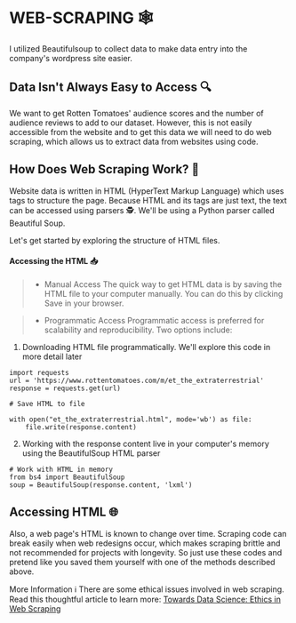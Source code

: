 # WEB-SCRAPING 🕸️
I utilized Beautifulsoup to collect data to make data entry into the company's wordpress site easier.

## Data Isn't Always Easy to Access 🔍
We want to get Rotten Tomatoes' audience scores and the number of audience reviews to add to our dataset. However, this is not easily accessible from the website and to get this data we will need to do web scraping, which allows us to extract data from websites using code.

## How Does Web Scraping Work? 🤔
Website data is written in HTML (HyperText Markup Language) which uses tags to structure the page. Because HTML and its tags are just text, the text can be accessed using parsers 🕵️. We'll be using a Python parser called Beautiful Soup.

Let's get started by exploring the structure of HTML files.

#### Accessing the HTML 📥
>- Manual Access
The quick way to get HTML data is by saving the HTML file to your computer manually. You can do this by clicking Save in your browser.

>- Programmatic Access
Programmatic access is preferred for scalability and reproducibility. Two options include:

1. Downloading HTML file programmatically. We'll explore this code in more detail later
```
import requests
url = 'https://www.rottentomatoes.com/m/et_the_extraterrestrial'
response = requests.get(url)

# Save HTML to file

with open("et_the_extraterrestrial.html", mode='wb') as file:
    file.write(response.content)
```
2. Working with the response content live in your computer's memory using the BeautifulSoup HTML parser
```
# Work with HTML in memory
from bs4 import BeautifulSoup
soup = BeautifulSoup(response.content, 'lxml')
```
## Accessing HTML 🌐
Also, a web page's HTML is known to change over time. Scraping code can break easily when web redesigns occur, which makes scraping brittle and not recommended for projects with longevity. So just use these codes and pretend like you saved them yourself with one of the methods described above.

More Information ℹ️
There are some ethical issues involved in web scraping. Read this thoughtful article to learn more: [Towards Data Science: Ethics in Web Scraping](https://towardsdatascience.com/ethics-in-web-scraping-b96b18136f01?gi=f9471436f5a1)

